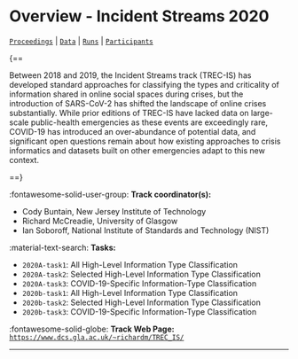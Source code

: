 # Overview - Incident Streams 2020

[`Proceedings`](./proceedings.md) | [`Data`](./data.md) | [`Runs`](./runs.md) | [`Participants`](./participants.md)

{==

Between 2018 and 2019, the Incident Streams track (TREC-IS) has developed standard approaches for classifying the types and criticality of information shared in online social spaces during crises, but the introduction of SARS-CoV-2 has shifted the landscape of online crises substantially. While prior editions of TREC-IS have lacked data on large-scale public-health emergencies as these events are exceedingly rare, COVID-19 has introduced an over-abundance of potential data, and significant open questions remain about how existing approaches to crisis informatics and datasets built on other emergencies adapt to this new context.

==}

:fontawesome-solid-user-group: **Track coordinator(s):**

- Cody Buntain, New Jersey Institute of Technology 
- Richard McCreadie, University of Glasgow 
-  Ian Soboroff, National Institute of Standards and Technology (NIST) 

:material-text-search: **Tasks:**

- `2020A-task1`: All High-Level Information Type Classification 
- `2020A-task2`: Selected High-Level Information Type Classification 
- `2020A-task3`: COVID-19-Specific Information-Type Classification 
- `2020b-task1`: All High-Level Information Type Classification 
- `2020b-task2`: Selected High-Level Information Type Classification 
- `2020b-task3`: COVID-19-Specific Information-Type Classification 

:fontawesome-solid-globe: **Track Web Page:** [`https://www.dcs.gla.ac.uk/~richardm/TREC_IS/`](https://www.dcs.gla.ac.uk/~richardm/TREC_IS/) 

---

